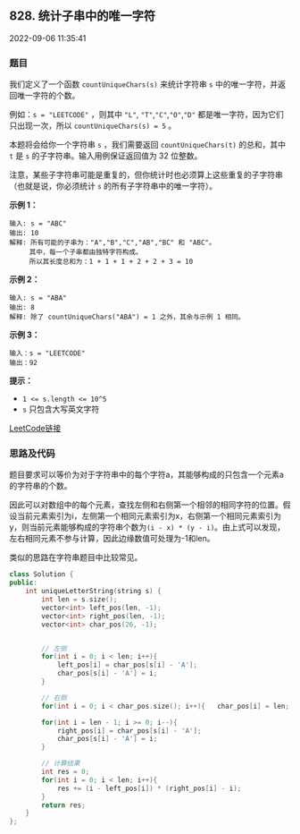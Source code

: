 ## 828. 统计子串中的唯一字符

2022-09-06 11:35:41

### 题目

我们定义了一个函数 ``countUniqueChars(s)`` 来统计字符串 ``s`` 中的唯一字符，并返回唯一字符的个数。

例如：``s = "LEETCODE"`` ，则其中 ``"L"``, ``"T"``,``"C"``,``"O"``,``"D"`` 都是唯一字符，因为它们只出现一次，所以 ``countUniqueChars(s) = 5`` 。        

本题将会给你一个字符串 ``s`` ，我们需要返回 ``countUniqueChars(t)`` 的总和，其中 ``t`` 是 ``s`` 的子字符串。输入用例保证返回值为 32 位整数。

注意，某些子字符串可能是重复的，但你统计时也必须算上这些重复的子字符串（也就是说，你必须统计 ``s`` 的所有子字符串中的唯一字符）。



**示例 1：**

```
输入: s = "ABC"
输出: 10
解释: 所有可能的子串为："A","B","C","AB","BC" 和 "ABC"。
     其中，每一个子串都由独特字符构成。
     所以其长度总和为：1 + 1 + 1 + 2 + 2 + 3 = 10
```

**示例 2：**

```
输入: s = "ABA"
输出: 8
解释: 除了 countUniqueChars("ABA") = 1 之外，其余与示例 1 相同。
```

**示例 3：**

```
输入：s = "LEETCODE"
输出：92
```



**提示：**


- ``1 <= s.length <= 10^5``
- ``s`` 只包含大写英文字符



[LeetCode链接](https://leetcode-cn.com/problems/count-unique-characters-of-all-substrings-of-a-given-string/)

### 思路及代码

题目要求可以等价为对于字符串中的每个字符a，其能够构成的只包含一个元素a的字符串的个数。

因此可以对数组中的每个元素，查找左侧和右侧第一个相邻的相同字符的位置。假设当前元素索引为i，左侧第一个相同元素索引为x，右侧第一个相同元素索引为y，则当前元素能够构成的字符串个数为``(i - x) * (y - i)``。由上式可以发现，左右相同元素不参与计算，因此边缘数值可处理为-1和len。

类似的思路在字符串题目中比较常见。


```cpp
class Solution {
public:
    int uniqueLetterString(string s) {
        int len = s.size();
        vector<int> left_pos(len, -1);
        vector<int> right_pos(len, -1);
        vector<int> char_pos(26, -1);


        // 左侧
        for(int i = 0; i < len; i++){
            left_pos[i] = char_pos[s[i] - 'A'];
            char_pos[s[i] - 'A'] = i;
        }

        // 右侧
        for(int i = 0; i < char_pos.size(); i++){   char_pos[i] = len;   }

        for(int i = len - 1; i >= 0; i--){
            right_pos[i] = char_pos[s[i] - 'A'];
            char_pos[s[i] - 'A'] = i;
        }

        // 计算结果
        int res = 0;
        for(int i = 0; i < len; i++){
            res += (i - left_pos[i]) * (right_pos[i] - i);
        }
        return res;
    }
};
```